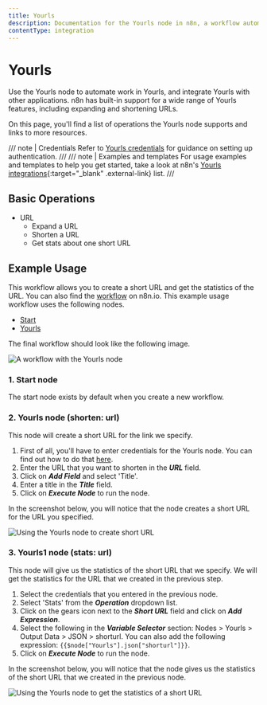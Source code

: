 ```yaml
---
title: Yourls
description: Documentation for the Yourls node in n8n, a workflow automation platform. Includes details of operations and configuration, and links to examples and credentials information.
contentType: integration
---
```


# Yourls

Use the Yourls node to automate work in Yourls, and integrate Yourls with other applications. n8n has built-in support for a wide range of Yourls features, including expanding and shortening URLs. 

On this page, you'll find a list of operations the Yourls node supports and links to more resources.

/// note | Credentials
Refer to [Yourls credentials](/integrations/builtin/credentials/yourls/) for guidance on setting up authentication. 
///
/// note | Examples and templates
For usage examples and templates to help you get started, take a look at n8n's [Yourls integrations](https://n8n.io/integrations/yourls/){:target="_blank" .external-link} list.
///

## Basic Operations

* URL
    * Expand a URL
    * Shorten a URL
    * Get stats about one short URL

## Example Usage

This workflow allows you to create a short URL and get the statistics of the URL. You can also find the [workflow](https://n8n.io/workflows/815) on n8n.io. This example usage workflow uses the following nodes.
- [Start](/integrations/builtin/core-nodes/n8n-nodes-base.start/)
- [Yourls]()

The final workflow should look like the following image.

![A workflow with the Yourls node](/_images/integrations/builtin/app-nodes/yourls/workflow.png)

### 1. Start node

The start node exists by default when you create a new workflow.

### 2. Yourls node (shorten: url)

This node will create  a short URL for the link we specify.

1. First of all, you'll have to enter credentials for the Yourls node. You can find out how to do that [here](/integrations/builtin/credentials/yourls/).
2. Enter the URL that you want to shorten in the ***URL*** field.
3. Click on ***Add Field*** and select 'Title'.
4. Enter a title in the ***Title*** field.
5. Click on ***Execute Node*** to run the node.

In the screenshot below, you will notice that the node creates a short URL for the URL you specified.

![Using the Yourls node to create short URL](/_images/integrations/builtin/app-nodes/yourls/yourls_node.png)

### 3. Yourls1 node (stats: url)

This node will give us the statistics of the short URL that we specify. We will get the statistics for the URL that we created in the previous step.

1. Select the credentials that you entered in the previous node.
2. Select 'Stats' from the ***Operation*** dropdown list.
3. Click on the gears icon next to the ***Short URL*** field and click on ***Add Expression***.
4. Select the following in the ***Variable Selector*** section: Nodes > Yourls > Output Data > JSON > shorturl. You can also add the following expression: `{{$node["Yourls"].json["shorturl"]}}`.
5. Click on ***Execute Node*** to run the node.

In the screenshot below, you will notice that the node gives us the statistics of the short URL that we created in the previous node.

![Using the Yourls node to get the statistics of a short URL](/_images/integrations/builtin/app-nodes/yourls/yourls1_node.png)

